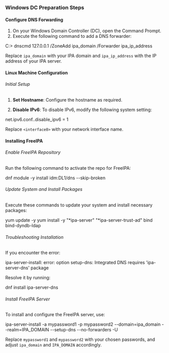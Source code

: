 <h3> Windows DC Preparation Steps </h3>

<h4> Configure DNS Forwarding </h4>

1. On your Windows Domain Controller (DC), open the Command Prompt.
2. Execute the following command to add a DNS forwarder:

C:> dnscmd 127.0.0.1 /ZoneAdd ipa_domain /Forwarder ipa_ip_address


Replace `ipa_domain` with your IPA domain and `ipa_ip_address` with the IP address of your IPA server.

<h4> Linux Machine Configuration </h4>

<h6> Initial Setup </h6>

1. **Set Hostname**: Configure the hostname as required.

2. **Disable IPv6**: To disable IPv6, modify the following system setting:

net.ipv6.conf.<interface0>.disable_ipv6 = 1


Replace `<interface0>` with your network interface name.

<h4> Installing FreeIPA </h4>

<h6> Enable FreeIPA Repository </h6>

Run the following command to activate the repo for FreeIPA:

dnf module -y install idm:DL1/dns --skip-broken


<h6> Update System and Install Packages </h6>

Execute these commands to update your system and install necessary packages:

yum update -y
yum install -y "*ipa-server" "*ipa-server-trust-ad" bind bind-dyndb-ldap


<h6> Troubleshooting Installation </h6>

If you encounter the error:

ipa-server-install: error: option setup-dns: Integrated DNS requires 'ipa-server-dns' package


Resolve it by running:

dnf install ipa-server-dns


<h6> Install FreeIPA Server </h6>

To install and configure the FreeIPA server, use:

ipa-server-install -a mypassword1 -p mypassword2 --domain=ipa_domain --realm=IPA_DOMAIN --setup-dns --no-forwarders -U


Replace `mypassword1` and `mypassword2` with your chosen passwords, and adjust `ipa_domain` and `IPA_DOMAIN` accordingly.
